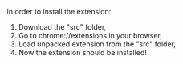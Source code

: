 In order to install the extension:
1. Download the "src" folder,
2. Go to chrome://extensions in your browser,
3. Load unpacked extension from the "src" folder,
4. Now the extension should be installed!